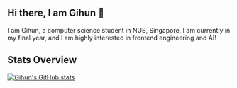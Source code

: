 ## Hi there, I am Gihun 👋
I am Gihun, a computer science student in NUS, Singapore. I am currently in my final year, and I am highly interested in frontend engineering and AI!

## Stats Overview
[![Gihun's GitHub stats](https://github-readme-stats.vercel.app/api?username=nordic96&show_icons=true&theme=vue-dark)](https://github.com/anuraghazra/github-readme-stats)
<!--
**nordic96/nordic96** is a ✨ _special_ ✨ repository because its `README.md` (this file) appears on your GitHub profile.

Here are some ideas to get you started:

- 🔭 I’m currently working on ...
- 🌱 I’m currently learning ...
- 👯 I’m looking to collaborate on ...
- 🤔 I’m looking for help with ...
- 💬 Ask me about ...
- 📫 How to reach me: ...
- 😄 Pronouns: ...
- ⚡ Fun fact: ...
-->
